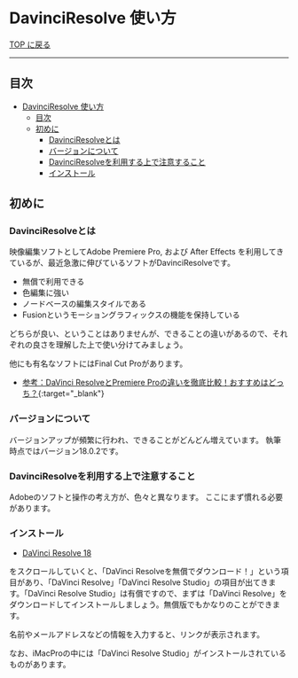 # DavinciResolve 使い方

[TOP に戻る](../../index.md)

---

## 目次

- [DavinciResolve 使い方](#davinciresolve-使い方)
  - [目次](#目次)
  - [初めに](#初めに)
    - [DavinciResolveとは](#davinciresolveとは)
    - [バージョンについて](#バージョンについて)
    - [DavinciResolveを利用する上で注意すること](#davinciresolveを利用する上で注意すること)
    - [インストール](#インストール)

## 初めに
### DavinciResolveとは
映像編集ソフトとしてAdobe Premiere Pro, および After Effects を利用してきているが、最近急激に伸びているソフトがDavinciResolveです。

- 無償で利用できる
- 色編集に強い
- ノードベースの編集スタイルである
- Fusionというモーショングラフィックスの機能を保持している

どちらが良い、ということはありませんが、できることの違いがあるので、それぞれの良さを理解した上で使い分けてみましょう。

他にも有名なソフトにはFinal Cut Proがあります。

- [参考：DaVinci ResolveとPremiere Proの違いを徹底比較！おすすめはどっち？](https://creators-plus.jp/davinciresolve-premierepro-difference/){:target="_blank"}

### バージョンについて
バージョンアップが頻繁に行われ、できることがどんどん増えています。
執筆時点ではバージョン18.0.2です。

### DavinciResolveを利用する上で注意すること
Adobeのソフトと操作の考え方が、色々と異なります。
ここにまず慣れる必要があります。

### インストール
- [DaVinci Resolve 18](https://www.blackmagicdesign.com/jp/products/davinciresolve)

をスクロールしていくと、「DaVinci Resolveを無償でダウンロード！」という項目があり、「DaVinci Resolve」「DaVinci Resolve Studio」の項目が出てきます。「DaVinci Resolve Studio」は有償ですので、まずは「DaVinci Resolve」をダウンロードしてインストールしましょう。無償版でもかなりのことができます。

名前やメールアドレスなどの情報を入力すると、リンクが表示されます。

なお、iMacProの中には「DaVinci Resolve Studio」がインストールされているものがあります。









